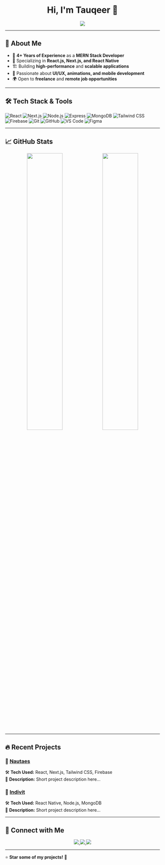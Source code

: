 <!--# Hi there, I'm Tauqeer 👋
🚀 MERN Stack Developer | React.js | Next.js | React Native

🔹 Passionate about building **scalable** and **performant** web and mobile applications.
🔹 Focused on **Next.js SSR/ISR**, **React Native Mobile Apps**, and **REST/GraphQL APIs**.
🔹 Open to **collaborations** and **freelance projects**.

![Tauqeer's GitHub stats](https://github-readme-stats.vercel.app/api?username=Tauqeer180&show_icons=true&theme=radical)

### 🛠️ Tech Stack
![React](https://img.shields.io/badge/React-20232A?style=for-the-badge&logo=react&logoColor=61DAFB)
![Next.js](https://img.shields.io/badge/Next.js-000000?style=for-the-badge&logo=next.js&logoColor=white)
![Node.js](https://img.shields.io/badge/Node.js-43853D?style=for-the-badge&logo=node.js&logoColor=white)
![MongoDB](https://img.shields.io/badge/MongoDB-4EA94B?style=for-the-badge&logo=mongodb&logoColor=white)
![Firebase](https://img.shields.io/badge/Firebase-FFCA28?style=for-the-badge&logo=firebase&logoColor=black)

## 📫 Connect with Me
[![LinkedIn](https://img.shields.io/badge/LinkedIn-Tauqeer-blue?style=for-the-badge&logo=linkedin)](https://linkedin.com/in/tauqeer-abbas-392755150)
-->

<h1 align="center">Hi, I'm Tauqeer 👋</h1>
<p align="center">
  <img src="https://readme-typing-svg.herokuapp.com?font=Roboto&size=22&color=1E90FF&center=true&width=500&lines=MERN+Stack+Developer;React+Native+Expert;Next.js+Lover;Building+Awesome+UIs;Open+Source+Contributor" />
</p>

---

## 🚀 About Me
- 🔭 **4+ Years of Experience** as a **MERN Stack Developer**
- 📱 Specializing in **React.js, Next.js, and React Native**
- 🏗 Building **high-performance** and **scalable applications**
- 🚀 Passionate about **UI/UX, animations, and mobile development**
- 🌍 Open to **freelance** and **remote job opportunities**

---

## 🛠 Tech Stack & Tools
<!--
<p align="center">
  <img src="https://skillicons.dev/icons?i=react,nextjs,nodejs,express,mongodb,tailwind,firebase,git,github,vscode,figma,docker&theme=light" />
</p>
-->
![React](https://img.shields.io/badge/React-20232A?style=for-the-badge&logo=react&logoColor=61DAFB)
![Next.js](https://img.shields.io/badge/Next.js-000000?style=for-the-badge&logo=next.js&logoColor=white)
![Node.js](https://img.shields.io/badge/Node.js-43853D?style=for-the-badge&logo=node.js&logoColor=white)
![Express](https://img.shields.io/badge/Express.js-404D59?style=for-the-badge&logo=express&logoColor=white)
![MongoDB](https://img.shields.io/badge/MongoDB-4EA94B?style=for-the-badge&logo=mongodb&logoColor=white)
![Tailwind CSS](https://img.shields.io/badge/Tailwind_CSS-38B2AC?style=for-the-badge&logo=tailwind-css&logoColor=white)
![Firebase](https://img.shields.io/badge/Firebase-ffca28?style=for-the-badge&logo=firebase&logoColor=black)
![Git](https://img.shields.io/badge/Git-F05032?style=for-the-badge&logo=git&logoColor=white)
![GitHub](https://img.shields.io/badge/GitHub-181717?style=for-the-badge&logo=github&logoColor=white)
![VS Code](https://img.shields.io/badge/VS_Code-007ACC?style=for-the-badge&logo=visual-studio-code&logoColor=white)
![Figma](https://img.shields.io/badge/Figma-F24E1E?style=for-the-badge&logo=figma&logoColor=white)


---

## 📈 GitHub Stats  
<p align="center">
  <img width="48%" src="https://github-readme-stats.vercel.app/api?username=Tauqeer180&show_icons=true&theme=react&count_private=true" />
  <img width="48%" src="https://github-readme-streak-stats.herokuapp.com/?user=Tauqeer180&theme=react" />
</p>

---

## 🔥 Recent Projects  
### 🚀 [Nautaes](https://nautaes.com)
🛠 **Tech Used:** React, Next.js, Tailwind CSS, Firebase  
📌 **Description:** Short project description here...  

### 🚀 [Indivit](https://indivit.de)
🛠 **Tech Used:** React Native, Node.js, MongoDB  
📌 **Description:** Short project description here...  

---

## 🤝 Connect with Me  
<p align="center">
  <a href="https://linkedin.com/in/tauqeer-abbas-392755150">
    <img src="https://img.shields.io/badge/LinkedIn-0077B5?style=for-the-badge&logo=linkedin&logoColor=white" />
  </a>
  <a href="mailto:tauqeermalik855@email.com">
    <img src="https://img.shields.io/badge/Email-D14836?style=for-the-badge&logo=gmail&logoColor=white" />
  </a>
  <a href="https://twitter.com/yourtwitter">
    <img src="https://img.shields.io/badge/Twitter-1DA1F2?style=for-the-badge&logo=twitter&logoColor=white" />
  </a>
</p>

---

⭐ **Star some of my projects!** 🚀  
